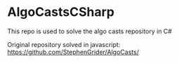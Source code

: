 # AlgoCastsCSharp
This repo is used to solve the algo casts repository in C#

Original repository solved in javascript: https://github.com/StephenGrider/AlgoCasts/
